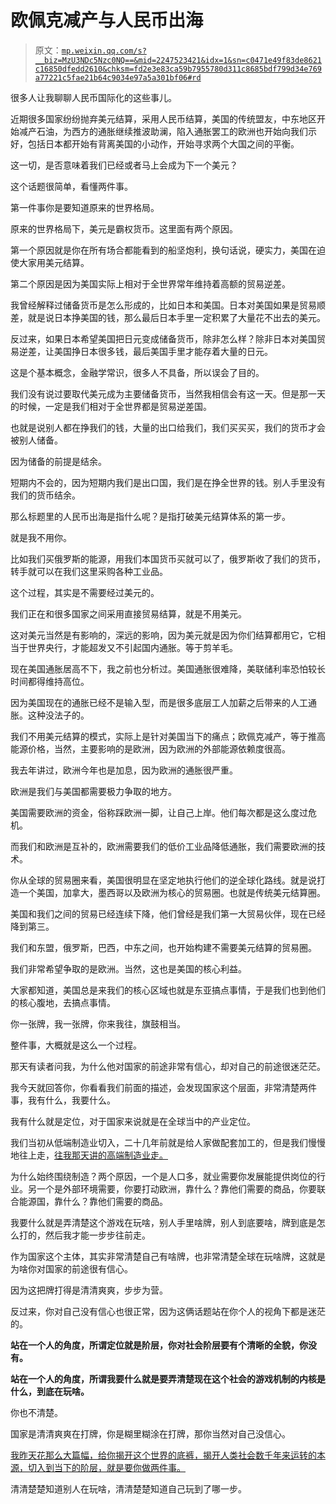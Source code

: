# 欧佩克减产与人民币出海

> 原文：[`mp.weixin.qq.com/s?__biz=MzU3NDc5Nzc0NQ==&mid=2247523421&idx=1&sn=c0471e49f83de8621c16850dfedd2610&chksm=fd2e3e83ca59b7955780d311c8685bdf799d34e769a77221c5fae21b64c9034e97a5a301bf06#rd`](http://mp.weixin.qq.com/s?__biz=MzU3NDc5Nzc0NQ==&mid=2247523421&idx=1&sn=c0471e49f83de8621c16850dfedd2610&chksm=fd2e3e83ca59b7955780d311c8685bdf799d34e769a77221c5fae21b64c9034e97a5a301bf06#rd)

很多人让我聊聊人民币国际化的这些事儿。

近期很多国家纷纷抛弃美元结算，采用人民币结算，美国的传统盟友，中东地区开始减产石油，为西方的通胀继续推波助澜，陷入通胀罢工的欧洲也开始向我们示好，包括日本都开始有背离美国的小动作，开始寻求两个大国之间的平衡。

这一切，是否意味着我们已经或者马上会成为下一个美元？

这个话题很简单，看懂两件事。

第一件事你是要知道原来的世界格局。

原来的世界格局下，美元是霸权货币。这里面有两个原因。

第一个原因就是你在所有场合都能看到的船坚炮利，换句话说，硬实力，美国在迫使大家用美元结算。

第二个原因是因为美国实际上相对于全世界常年维持着高额的贸易逆差。

我曾经解释过储备货币是怎么形成的，比如日本和美国。日本对美国如果是贸易顺差，就是说日本挣美国的钱，那么最后日本手里一定积累了大量花不出去的美元。

反过来，如果日本希望美国把日元变成储备货币，除非怎么样？除非日本对美国贸易逆差，让美国挣日本很多钱，最后美国手里才能存着大量的日元。

这是个基本概念，金融学常识，很多人不具备，所以误会了目的。

我们没有说过要取代美元成为主要储备货币，当然我相信会有这一天。但是那一天的时候，一定是我们相对于全世界都是贸易逆差国。

也就是说别人都在挣我们的钱，大量的出口给我们，我们买买买，我们的货币才会被别人储备。

因为储备的前提是结余。

短期内不会的，因为短期内我们是出口国，我们是在挣全世界的钱。别人手里没有我们的货币结余。

那么标题里的人民币出海是指什么呢？是指打破美元结算体系的第一步。

就是我不用你。

比如我们买俄罗斯的能源，用我们本国货币买就可以了，俄罗斯收了我们的货币，转手就可以在我们这里采购各种工业品。

这个过程，其实是不需要经过美元的。

我们正在和很多国家之间采用直接贸易结算，就是不用美元。

这对美元当然是有影响的，深远的影响，因为美元就是因为你们结算都用它，它相当于世界央行，才能超发又不引起国内通胀。等于剪羊毛。

现在美国通胀居高不下，我之前也分析过。美国通胀很难降，美联储利率恐怕较长时间都得维持高位。

因为美国现在的通胀已经不是输入型，而是很多底层工人加薪之后带来的人工通胀。这种没法子的。

我们不用美元结算的模式，实际上是针对美国当下的痛点；欧佩克减产，等于推高能源价格，当然，主要影响的是欧洲，因为欧洲的外部能源依赖度很高。

我去年讲过，欧洲今年也是加息，因为欧洲的通胀很严重。

欧洲是我们与美国都需要极力争取的地方。

美国需要欧洲的资金，俗称踩欧洲一脚，让自己上岸。他们每次都是这么度过危机。

而我们和欧洲是互补的，欧洲需要我们的低价工业品降低通胀，我们需要欧洲的技术。

你从全球的贸易圈来看，美国很明显在坚定地执行他们的逆全球化路线。就是说打造一个美国，加拿大，墨西哥以及欧洲为核心的贸易圈。也就是传统美元结算圈。

美国和我们之间的贸易已经连续下降，他们曾经是我们第一大贸易伙伴，现在已经降到第三。

我们和东盟，俄罗斯，巴西，中东之间，也开始构建不需要美元结算的贸易圈。

我们非常希望争取的是欧洲。当然，这也是美国的核心利益。

大家都知道，美国总是来我们的核心区域也就是东亚搞点事情，于是我们也到他们的核心腹地，去搞点事情。

你一张牌，我一张牌，你来我往，旗鼓相当。

整件事，大概就是这么一个过程。

那天有读者问我，为什么他对国家的前途非常有信心，却对自己的前途很迷茫茫。

我今天就回答你，你看看我们前面的描述，会发现国家这个层面，非常清楚两件事，我有什么，我要什么。

我有什么就是定位，对于国家来说就是在全球当中的产业定位。

我们当初从低端制造业切入，二十几年前就是给人家做配套加工的，但是我们慢慢地往上走，[往我那天讲的高端制造业走。](http://mp.weixin.qq.com/s?__biz=MzU0MjYwNDU2Mw==&mid=2247510276&idx=1&sn=65f6869e20124ac9008f725e94ec215b&chksm=fb1ac578cc6d4c6e461057e5ea5b832e992b3f2450736425278f6b5256ca83b6ab46c6d42acd&scene=21#wechat_redirect)

为什么始终围绕制造？两个原因，一个是人口多，就业需要你发展能提供岗位的行业。另一个是外部环境需要，你要打动欧洲，靠什么？靠他们需要的商品，你要联合能源国，靠什么？靠他们需要的商品。

我要什么就是弄清楚这个游戏在玩啥，别人手里啥牌，别人到底要啥，牌到底是怎么打的，然后我才能一步步往前走。

作为国家这个主体，其实非常清楚自己有啥牌，也非常清楚全球在玩啥牌，这就是为啥你对国家的前途很有信心。

因为这把牌打得是清清爽爽，步步为营。

反过来，你对自己没有信心也很正常，因为这俩话题站在你个人的视角下都是迷茫的。

**站在一个人的角度，所谓定位就是阶层，你对社会阶层要有个清晰的全貌，你没有。** 

**站在一个人的角度，所谓我要什么就是要弄清楚现在这个社会的游戏机制的内核是什么，到底在玩啥。**

你也不清楚。

国家是清清爽爽在打牌，你是糊里糊涂在打牌，那你当然对自己没信心。

[我昨天花那么大篇幅，给你揭开这个世界的底裤，揭开人类社会数千年来运转的本源，切入到当下的阶层，就是要你做两件事。](http://mp.weixin.qq.com/s?__biz=MzkwMzQ1MzczOQ==&mid=2247483669&idx=1&sn=af9cf3e8bf506268ad721f7febf7c2ae&chksm=c0974c51f7e0c54722892825cfc8d5cbdc066e446366895dcd138502ce7fcd329efed6174a2f&scene=21#wechat_redirect) 

清清楚楚知道别人在玩啥，清清楚楚知道自己玩到了哪一步。